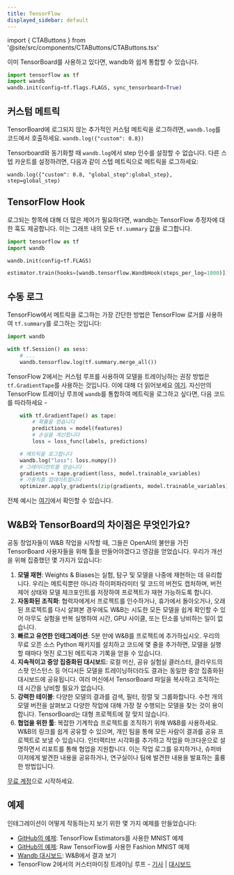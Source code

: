 ```yaml
---
title: TensorFlow
displayed_sidebar: default
---
```

import { CTAButtons } from '@site/src/components/CTAButtons/CTAButtons.tsx'

<CTAButtons colabLink="https://colab.research.google.com/drive/1JCpAbjkCFhYMT7LCQ399y35TS3jlMpvM"></CTAButtons>

이미 TensorBoard를 사용하고 있다면, wandb와 쉽게 통합할 수 있습니다.

```python
import tensorflow as tf
import wandb
wandb.init(config=tf.flags.FLAGS, sync_tensorboard=True)
```

## 커스텀 메트릭

TensorBoard에 로그되지 않는 추가적인 커스텀 메트릭을 로그하려면, `wandb.log`를 코드에서 호출하세요. `wandb.log({"custom": 0.8})`

Tensorboard와 동기화할 때 `wandb.log`에서 step 인수를 설정할 수 없습니다. 다른 스텝 카운트를 설정하려면, 다음과 같이 스텝 메트릭으로 메트릭을 로그하세요:

`wandb.log({"custom": 0.8, "global_step":global_step}, step=global_step)`

## TensorFlow Hook

로그되는 항목에 대해 더 많은 제어가 필요하다면, wandb는 TensorFlow 추정자에 대한 훅도 제공합니다. 이는 그래프 내의 모든 `tf.summary` 값을 로그합니다.

```python
import tensorflow as tf
import wandb

wandb.init(config=tf.FLAGS)

estimator.train(hooks=[wandb.tensorflow.WandbHook(steps_per_log=1000)])
```

## 수동 로그

TensorFlow에서 메트릭을 로그하는 가장 간단한 방법은 TensorFlow 로거를 사용하여 `tf.summary`를 로그하는 것입니다:

```python
import wandb

with tf.Session() as sess:
    # ...
    wandb.tensorflow.log(tf.summary.merge_all())
```

TensorFlow 2에서는 커스텀 루프를 사용하여 모델을 트레이닝하는 권장 방법은 `tf.GradientTape`를 사용하는 것입니다. 이에 대해 더 읽어보세요 [여기](https://www.tensorflow.org/tutorials/customization/custom_training_walkthrough). 자신만의 TensorFlow 트레이닝 루프에 `wandb`를 통합하여 메트릭을 로그하고 싶다면, 다음 코드를 따라하세요 -

```python
    with tf.GradientTape() as tape:
        # 확률을 얻습니다
        predictions = model(features)
        # 손실을 계산합니다
        loss = loss_func(labels, predictions)

    # 메트릭을 로그합니다
    wandb.log("loss": loss.numpy())
    # 그레이디언트를 얻습니다
    gradients = tape.gradient(loss, model.trainable_variables)
    # 가중치를 업데이트합니다
    optimizer.apply_gradients(zip(gradients, model.trainable_variables))
```

전체 예시는 [여기](https://www.wandb.com/articles/wandb-customizing-training-loops-in-tensorflow-2)에서 확인할 수 있습니다.

## W&B와 TensorBoard의 차이점은 무엇인가요?

공동 창업자들이 W&B 작업을 시작할 때, 그들은 OpenAI의 불만을 가진 TensorBoard 사용자들을 위해 툴을 만들어야겠다고 영감을 얻었습니다. 우리가 개선을 위해 집중했던 몇 가지가 있습니다:

1. **모델 재현**: Weights & Biases는 실험, 탐구 및 모델을 나중에 재현하는 데 유리합니다. 우리는 메트릭뿐만 아니라 하이퍼파라미터 및 코드의 버전도 캡처하며, 버전 제어 상태와 모델 체크포인트를 저장하여 프로젝트가 재현 가능하도록 합니다.
2. **자동화된 조직화**: 협력자에게서 프로젝트를 인수하거나, 휴가에서 돌아오거나, 오래된 프로젝트를 다시 살펴본 경우에도 W&B는 시도한 모든 모델을 쉽게 확인할 수 있어 아무도 실험을 반복 실행하여 시간, GPU 사이클, 또는 탄소를 낭비하는 일이 없습니다.
3. **빠르고 유연한 인테그레이션**: 5분 만에 W&B를 프로젝트에 추가하십시오. 우리의 무료 오픈 소스 Python 패키지를 설치하고 코드에 몇 줄을 추가하면, 모델을 실행할 때마다 멋진 로그된 메트릭과 기록을 얻을 수 있습니다.
4. **지속적이고 중앙 집중화된 대시보드**: 로컬 머신, 공유 실험실 클러스터, 클라우드의 스팟 인스턴스 등 어디서든 모델을 트레이닝하더라도 결과는 동일한 중앙 집중화된 대시보드에 공유됩니다. 여러 머신에서 TensorBoard 파일을 복사하고 조직하는 데 시간을 낭비할 필요가 없습니다.
5. **강력한 테이블**: 다양한 모델의 결과를 검색, 필터, 정렬 및 그룹화합니다. 수천 개의 모델 버전을 살펴보고 다양한 작업에 대해 가장 잘 수행되는 모델을 찾는 것이 용이합니다. TensorBoard는 대형 프로젝트에 잘 맞지 않습니다.
6. **협업을 위한 툴**: 복잡한 기계학습 프로젝트를 조직하기 위해 W&B를 사용하세요. W&B의 링크를 쉽게 공유할 수 있으며, 개인 팀을 통해 모든 사람이 결과를 공유 프로젝트로 보낼 수 있습니다. 인터랙티브 시각화를 추가하고 작업을 마크다운으로 설명하면서 리포트를 통해 협업을 지원합니다. 이는 작업 로그를 유지하거나, 슈퍼바이저에게 발견한 내용을 공유하거나, 연구실이나 팀에 발견한 내용을 발표하는 훌륭한 방법입니다.

[무료 계정](https://wandb.ai)으로 시작하세요.

## 예제

인테그레이션이 어떻게 작동하는지 보기 위한 몇 가지 예제를 만들었습니다:

* [GitHub의 예제](https://github.com/wandb/examples/blob/master/examples/tensorflow/tf-estimator-mnist/mnist.py): TensorFlow Estimators를 사용한 MNIST 예제
* [GitHub의 예제](https://github.com/wandb/examples/blob/master/examples/tensorflow/tf-cnn-fashion/train.py): Raw TensorFlow를 사용한 Fashion MNIST 예제
* [Wandb 대시보드](https://app.wandb.ai/l2k2/examples-tf-estimator-mnist/runs/p0ifowcb): W&B에서 결과 보기
* TensorFlow 2에서의 커스터마이징 트레이닝 루프 - [기사](https://www.wandb.com/articles/wandb-customizing-training-loops-in-tensorflow-2) | [대시보드](https://app.wandb.ai/sayakpaul/custom_training_loops_tf)